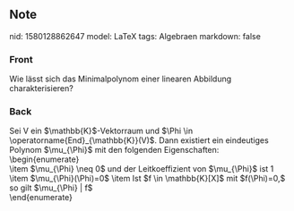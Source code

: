 ## Note
nid: 1580128862647
model: LaTeX
tags: Algebraen
markdown: false

### Front
Wie lässt sich das Minimalpolynom einer linearen Abbildung charakterisieren?

### Back
<div>
  Sei V ein $\mathbb{K}$-Vektorraum und $\Phi \in
  \operatorname{End}_{\mathbb{K}}(V)$. Dann existiert ein
  eindeutiges Polynom $\mu_{\Phi}$ mit den folgenden Eigenschaften:
</div>
<div>
  \begin{enumerate}
</div>\item $\mu_{\Phi} \neq 0$ und der Leitkoeffizient von
$\mu_{\Phi}$ ist 1 \item $\mu_{\Phi}(\Phi)=0$ \item Ist $f \in
\mathbb{K}[X]$ mit $f(\Phi)=0,$ so gilt $\mu_{\Phi} | f$
<div>
  \end{enumerate}
</div>
